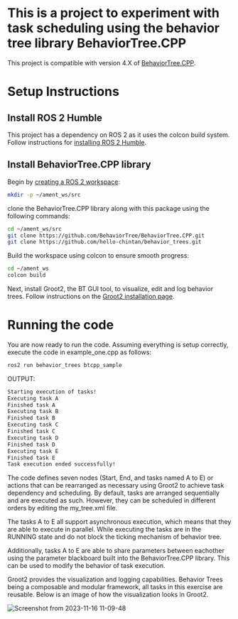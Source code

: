 # This is a project to experiment with task scheduling using the behavior tree library BehaviorTree.CPP

This project is compatible with version 4.X of [BehaviorTree.CPP](https://github.com/BehaviorTree/BehaviorTree.CPP).

# Setup Instructions

## Install ROS 2 Humble
This project has a dependency on ROS 2 as it uses the colcon build system. Follow instructions for [installing ROS 2 Humble](https://docs.ros.org/en/humble/Installation/Ubuntu-Install-Debians.html).

## Install BehaviorTree.CPP library
Begin by [creating a ROS 2 workspace](https://docs.ros.org/en/humble/Tutorials/Beginner-Client-Libraries/Creating-A-Workspace/Creating-A-Workspace.html):
```bash
mkdir -p ~/ament_ws/src
```

clone the BehaviorTree.CPP library along with this package using the following commands:
```bash
cd ~/ament_ws/src
git clone https://github.com/BehaviorTree/BehaviorTree.CPP.git
git clone https://github.com/hello-chintan/behavior_trees.git
```

Build the workspace using colcon to ensure smooth progress:
```bash
cd ~/ament_ws
colcon build
```

Next, install Groot2, the BT GUI tool, to visualize, edit and log behavior trees. Follow instructions on the [Groot2 installation page](https://www.behaviortree.dev/groot/).

# Running the code
You are now ready to run the code. Assuming everything is setup correctly, execute the code in example_one.cpp as follows:
```bash
ros2 run behavior_trees btcpp_sample
```

OUTPUT:
```bash
Starting execution of tasks!
Executing task A
Finished task A
Executing task B
Finished task B
Executing task C
Finished task C
Executing task D
Finished task D
Executing task E
Finished task E
Task execution ended successfully!
```

The code defines seven nodes (Start, End, and tasks named A to E) or actions that can be rearranged as necessary using Groot2 to achieve task dependency and scheduling. By default, tasks are arranged sequentially and are executed as such. However, they can be scheduled in different orders by editing the my_tree.xml file.

The tasks A to E all support asynchronous execution, which means that they are able to execute in parallel. While executing the tasks are in the RUNNING state and do not block the ticking mechanism of behavior tree.



Additionally, tasks A to E are able to share parameters between eachother using the parameter blackboard built into the BehaviorTree.CPP library. This can be used to modify the behavior of task execution.

Groot2 provides the visualization and logging capabilities. Behavior Trees being a composable and modular framework, all tasks in this exercise are reusable. Below is an image of how the visualization looks in Groot2.

![Screenshot from 2023-11-16 11-09-48](https://github.com/hello-chintan/behavior_trees/assets/97639181/fd05c243-f166-4e4e-97a2-452629677673)

